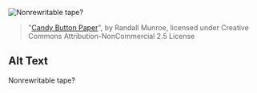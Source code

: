 ![Nonrewritable tape?](https://imgs.xkcd.com/comics/candy_button_paper.png)
> "[Candy Button Paper](https://xkcd.com/205/)", by Randall Munroe, licensed under Creative Commons Attribution-NonCommercial 2.5 License

## Alt Text
Nonrewritable tape?
